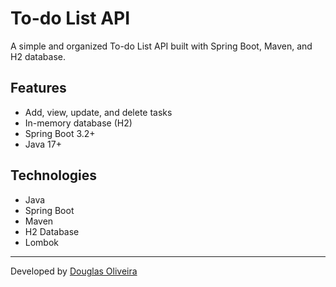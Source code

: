 # To-do List API

A simple and organized To-do List API built with Spring Boot, Maven, and H2 database.

## Features
- Add, view, update, and delete tasks
- In-memory database (H2)
- Spring Boot 3.2+
- Java 17+

## Technologies
- Java
- Spring Boot
- Maven
- H2 Database
- Lombok

---

Developed by [Douglas Oliveira](https://github.com/Douglas-Oliveira-silva)
